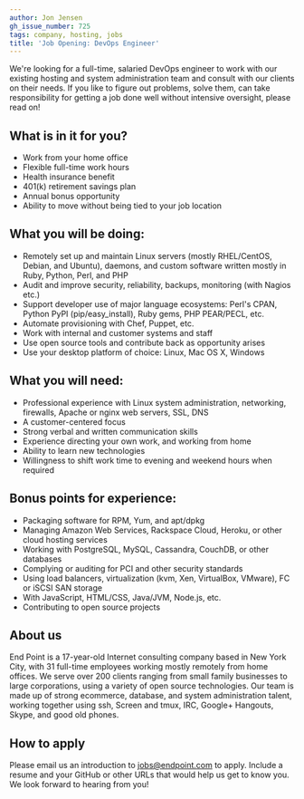```yaml
---
author: Jon Jensen
gh_issue_number: 725
tags: company, hosting, jobs
title: 'Job Opening: DevOps Engineer'
---
```


We're looking for a full-time, salaried DevOps engineer to work with our existing hosting and system administration team and consult with our clients on their needs. If you like to figure out problems, solve them, can take responsibility for getting a job done well without intensive oversight, please read on!

## What is in it for you?

- Work from your home office
- Flexible full-time work hours
- Health insurance benefit
- 401(k) retirement savings plan
- Annual bonus opportunity
- Ability to move without being tied to your job location

## What you will be doing:

- Remotely set up and maintain Linux servers (mostly RHEL/CentOS, Debian, and Ubuntu), daemons, and custom software written mostly in Ruby, Python, Perl, and PHP
- Audit and improve security, reliability, backups, monitoring (with Nagios etc.)
- Support developer use of major language ecosystems: Perl's CPAN, Python PyPI (pip/easy_install), Ruby gems, PHP PEAR/PECL, etc.
- Automate provisioning with Chef, Puppet, etc.
- Work with internal and customer systems and staff
- Use open source tools and contribute back as opportunity arises
- Use your desktop platform of choice: Linux, Mac OS X, Windows

## What you will need:

- Professional experience with Linux system administration, networking, firewalls, Apache or nginx web servers, SSL, DNS
- A customer-centered focus
- Strong verbal and written communication skills
- Experience directing your own work, and working from home
- Ability to learn new technologies
- Willingness to shift work time to evening and weekend hours when required

## Bonus points for experience:

- Packaging software for RPM, Yum, and apt/dpkg
- Managing Amazon Web Services, Rackspace Cloud, Heroku, or other cloud hosting services
- Working with PostgreSQL, MySQL, Cassandra, CouchDB, or other databases
- Complying or auditing for PCI and other security standards
- Using load balancers, virtualization (kvm, Xen, VirtualBox, VMware), FC or iSCSI SAN storage
- With JavaScript, HTML/CSS, Java/JVM, Node.js, etc.
- Contributing to open source projects

## About us

End Point is a 17-year-old Internet consulting company based in New York City, with 31 full-time employees working mostly remotely from home offices. We serve over 200 clients ranging from small family businesses to large corporations, using a variety of open source technologies. Our team is made up of strong ecommerce, database, and system administration talent, working together using ssh, Screen and tmux, IRC, Google+ Hangouts, Skype, and good old phones.

## How to apply

Please email us an introduction to jobs@endpoint.com to apply. Include a resume and your GitHub or other URLs that would help us get to know you. We look forward to hearing from you!

